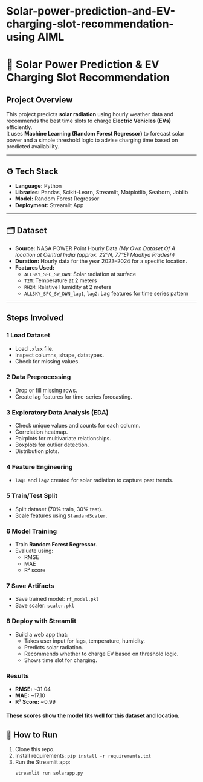 # Solar-power-prediction-and-EV-charging-slot-recommendation-using AIML
# 🔆 Solar Power Prediction & EV Charging Slot Recommendation

##  Project Overview
This project predicts **solar radiation** using hourly weather data and recommends the best time slots to charge **Electric Vehicles (EVs)** efficiently.  
It uses **Machine Learning (Random Forest Regressor)** to forecast solar power and a simple threshold logic to advise charging time based on predicted availability.

---

## ⚙️ Tech Stack
- **Language:** Python  
- **Libraries:** Pandas, Scikit-Learn, Streamlit, Matplotlib, Seaborn, Joblib  
- **Model:** Random Forest Regressor  
- **Deployment:** Streamlit App

---

## 🗂️ Dataset
- **Source:** NASA POWER Point Hourly Data *(My Own Dataset Of A location at Central India (approx. 22°N, 77°E) Madhya Pradesh)*  
- **Duration:** Hourly data for the year 2023–2024 for a specific location.
- **Features Used:**
  - `ALLSKY_SFC_SW_DWN`: Solar radiation at surface
  - `T2M`: Temperature at 2 meters
  - `RH2M`: Relative Humidity at 2 meters
  - `ALLSKY_SFC_SW_DWN_lag1`, `lag2`: Lag features for time series pattern

---

##  Steps Involved

### 1️ Load Dataset
- Load `.xlsx` file.
- Inspect columns, shape, datatypes.
- Check for missing values.

### 2️ Data Preprocessing
- Drop or fill missing rows.
- Create lag features for time-series forecasting.

### 3️ Exploratory Data Analysis (EDA)
- Check unique values and counts for each column.
- Correlation heatmap.
- Pairplots for multivariate relationships.
- Boxplots for outlier detection.
- Distribution plots.

### 4️ Feature Engineering
- `lag1` and `lag2` created for solar radiation to capture past trends.

### 5️ Train/Test Split
- Split dataset (70% train, 30% test).
- Scale features using `StandardScaler`.

### 6️ Model Training
- Train **Random Forest Regressor**.
- Evaluate using:
  - RMSE
  - MAE
  - R² score

### 7️ Save Artifacts
- Save trained model: `rf_model.pkl`
- Save scaler: `scaler.pkl`

### 8️ Deploy with Streamlit
- Build a web app that:
  - Takes user input for lags, temperature, humidity.
  - Predicts solar radiation.
  - Recommends whether to charge EV based on threshold logic.
  - Shows time slot for charging.

### Results
- **RMSE:** ~31.04  
- **MAE:** ~17.10  
- **R² Score:** ~0.99  
#### These scores show the model fits well for this dataset and location.


## 🚀 How to Run
1. Clone this repo.
2. Install requirements: `pip install -r requirements.txt`
3. Run the Streamlit app:
   ```bash
   streamlit run solarapp.py

